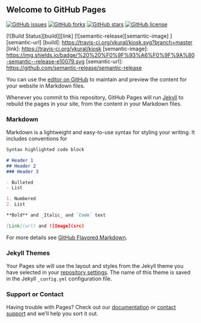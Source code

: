 ## Welcome to GitHub Pages

[![GitHub issues](https://img.shields.io/github/issues/vkural/kiosk.svg?style=plastic)](https://github.com/vkural/kiosk/issues)
[![GitHub forks](https://img.shields.io/github/forks/vkural/kiosk.svg?style=plastic)](https://github.com/vkural/kiosk/network)
[![GitHub stars](https://img.shields.io/github/stars/vkural/kiosk.svg?style=plastic)](https://github.com/vkural/kiosk/stargazers)
[![GitHub license](https://img.shields.io/badge/license-MIT-blue.svg?style=plastic)](https://raw.githubusercontent.com/vkural/kiosk/master/LICENSE)

[![Build Status][build]][link]
[![semantic-release][semantic-image] ][semantic-url]
[build]: https://travis-ci.org/vkural/kiosk.svg?branch=master
[link]: https://travis-ci.org/vkural/kiosk
[semantic-image]: https://img.shields.io/badge/%20%20%F0%9F%93%A6%F0%9F%9A%80-semantic--release-e10079.svg
[semantic-url]: https://github.com/semantic-release/semantic-release

You can use the [editor on GitHub](https://github.com/vkural/kiosk/edit/master/README.md) to maintain and preview the content for your website in Markdown files.

Whenever you commit to this repository, GitHub Pages will run [Jekyll](https://jekyllrb.com/) to rebuild the pages in your site, from the content in your Markdown files.

### Markdown

Markdown is a lightweight and easy-to-use syntax for styling your writing. It includes conventions for

```markdown
Syntax highlighted code block

# Header 1
## Header 2
### Header 3

- Bulleted
- List

1. Numbered
2. List

**Bold** and _Italic_ and `Code` text

[Link](url) and ![Image](src)
```

For more details see [GitHub Flavored Markdown](https://guides.github.com/features/mastering-markdown/).

### Jekyll Themes

Your Pages site will use the layout and styles from the Jekyll theme you have selected in your [repository settings](https://github.com/vkural/kiosk/settings). The name of this theme is saved in the Jekyll `_config.yml` configuration file.

### Support or Contact

Having trouble with Pages? Check out our [documentation](https://help.github.com/categories/github-pages-basics/) or [contact support](https://github.com/contact) and we’ll help you sort it out.
